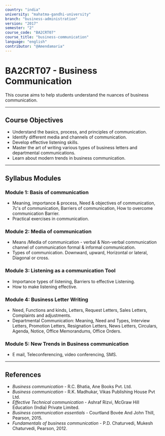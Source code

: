 ```yaml
---
country: "india"
university: "mahatma-gandhi-university"
branch: "business-administration"
version: "2017"
semester: "2"
course_code: "BA2CRT07"
course_title: "business-communication"
language: "english"
contributor: "@Amendamaria"
---
```

# BA2CRT07 - Business Communication

This course aims to help students understand the nuances of business communication.

---
## Course Objectives

* Understand the basics, process, and principles of communication.
* Identify different media and channels of communication.
* Develop effective listening skills.
* Master the art of writing various types of business letters and departmental communications.
* Learn about modern trends in business communication.

---
## Syllabus Modules

### Module 1: Basis of communication
* Meaning, importance & process, Need & objectives of communication, 7c's of communication, Barriers of communication, How to overcome communication Barrier.
* Practical exercises in communication.

### Module 2: Media of communication
* Means /Media of communication - verbal & Non-verbal communication channel of communication formal & informal communication.
* Types of communication. Downward, upward, Horizontal or lateral, Diagonal or cross.

### Module 3: Listening as a communication Tool
* Importance types of listening, Barriers to effective Listening.
* How to make listening effective.

### Module 4: Business Letter Writing
* Need, Functions and kinds, Letters, Request Letters, Sales Letters, Complaints and adjustments.
* Departmental Communication: Meaning, Need and Types, Interview Letters, Promotion Letters, Resignation Letters, News Letters, Circulars, Agenda, Notice, Office Memorandums, Office Orders.

### Module 5: New Trends in Business communication
* E mail, Teleconferencing, video conferencing, SMS.

---
## References
* *Business communication* - R.C. Bhatia, Ane Books Pvt. Ltd.
* *Business communication* - R.K. Madhukar, Vikas Publishing House Pvt Ltd.
* *Effective Technical communication* - Ashraf Rizvi, McGraw Hill Education (India) Private Limited.
* *Business communication essentials* - Courtland Bovée And John Thill, Pearson, 2015.
* *Fundamentals of business communication* - P.D. Chaturvedi, Mukesh Chaturvedi, Pearson, 2012.